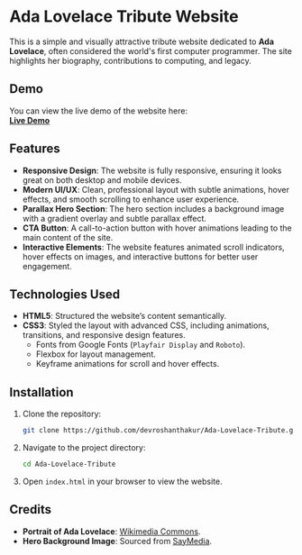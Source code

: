 

# Ada Lovelace Tribute Website

This is a simple and visually attractive tribute website dedicated to **Ada Lovelace**, often considered the world's first computer programmer. The site highlights her biography, contributions to computing, and legacy.

## Demo
You can view the live demo of the website here:  
**[Live Demo](https://codepen.io/Roshan-Thakur-the-decoder/pen/YzmPWvd)**

## Features
- **Responsive Design**: The website is fully responsive, ensuring it looks great on both desktop and mobile devices.
- **Modern UI/UX**: Clean, professional layout with subtle animations, hover effects, and smooth scrolling to enhance user experience.
- **Parallax Hero Section**: The hero section includes a background image with a gradient overlay and subtle parallax effect.
- **CTA Button**: A call-to-action button with hover animations leading to the main content of the site.
- **Interactive Elements**: The website features animated scroll indicators, hover effects on images, and interactive buttons for better user engagement.

## Technologies Used
- **HTML5**: Structured the website’s content semantically.
- **CSS3**: Styled the layout with advanced CSS, including animations, transitions, and responsive design features.
  - Fonts from Google Fonts (`Playfair Display` and `Roboto`).
  - Flexbox for layout management.
  - Keyframe animations for scroll and hover effects.
  
## Installation
1. Clone the repository:
   ```bash
   git clone https://github.com/devroshanthakur/Ada-Lovelace-Tribute.git
   ```
2. Navigate to the project directory:
   ```bash
   cd Ada-Lovelace-Tribute
   ```
3. Open `index.html` in your browser to view the website.

## Credits
- **Portrait of Ada Lovelace**: [Wikimedia Commons](https://upload.wikimedia.org/wikipedia/commons/a/a4/Ada_Lovelace_portrait.jpg).
- **Hero Background Image**: Sourced from [SayMedia](https://images.saymedia-content.com/.image/t_share/MTc2MzA4MTQwMTM5MDk1MjEz/ada-lovelace-the-worlds-first-computer-programmer.jpg).

